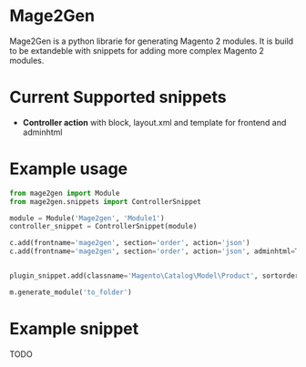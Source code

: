 # Mage2Gen

Mage2Gen is a python librarie for generating Magento 2 modules. It is build to be extandeble with snippets for adding more complex Magento 2 modules.

Current Supported snippets 
==========================

* **Controller action** with block, layout.xml and template for frontend and adminhtml

Example usage
============
```python
from mage2gen import Module
from mage2gen.snippets import ControllerSnippet

module = Module('Mage2gen', 'Module1')
controller_snippet = ControllerSnippet(module)

c.add(frontname='mage2gen', section='order', action='json')
c.add(frontname='mage2gen', section='order', action='json', adminhtml=True)


plugin_snippet.add(classname='Magento\Catalog\Model\Product', sortorder='10', disabled='false', methodname='getName', plugintype='around')

m.generate_module('to_folder')
```

Example snippet
==============
TODO
